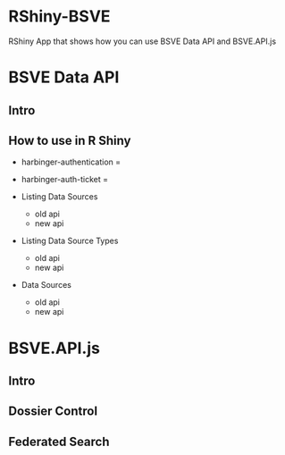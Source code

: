 # RShiny-BSVE
RShiny App that shows how you can use BSVE Data API and BSVE.API.js

# BSVE Data API
## Intro
	
## How to use in R Shiny
* harbinger-authentication = <token> 
* harbinger-auth-ticket = <authTicket>
		
* Listing Data Sources 
	* old api
	* new api

* Listing Data Source Types
	* old api
	* new api

* Data Sources
	* old api
	* new api
	
	
# BSVE.API.js
## Intro
## Dossier Control
## Federated Search
